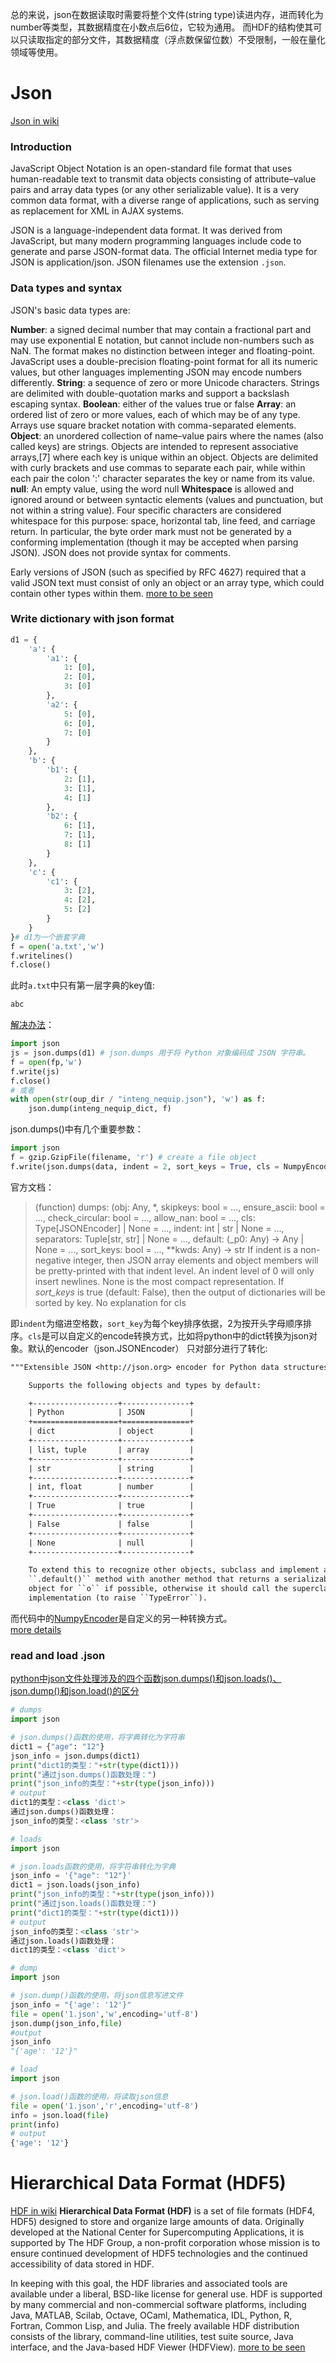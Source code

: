 
总的来说，json在数据读取时需要将整个文件(string type)读进内存，进而转化为number等类型，其数据精度在小数点后6位，它较为通用。
而HDF的结构使其可以只读取指定的部分文件，其数据精度（浮点数保留位数）不受限制，一般在量化领域等使用。

# Json
[Json in wiki](https://en.wikipedia.org/wiki/JSON)
### Introduction
JavaScript Object Notation is an open-standard file format that uses human-readable text to transmit data objects consisting of attribute–value pairs and array data types (or any other serializable value). It is a very common data format, with a diverse range of applications, such as serving as replacement for XML in AJAX systems.

JSON is a language-independent data format. It was derived from JavaScript, but many modern programming languages include code to generate and parse JSON-format data. The official Internet media type for JSON is application/json. JSON filenames use the extension `.json`.

### Data types and syntax

JSON's basic data types are:

**Number**: a signed decimal number that may contain a fractional part and may use exponential E notation, but cannot include non-numbers such as NaN. The format makes no distinction between integer and floating-point. JavaScript uses a double-precision floating-point format for all its numeric values, but other languages implementing JSON may encode numbers differently.
**String**: a sequence of zero or more Unicode characters. Strings are delimited with double-quotation marks and support a backslash escaping syntax.
**Boolean**: either of the values true or false
**Array**: an ordered list of zero or more values, each of which may be of any type. Arrays use square bracket notation with comma-separated elements.
**Object**: an unordered collection of name–value pairs where the names (also called keys) are strings. Objects are intended to represent associative arrays,[7] where each key is unique within an object. Objects are delimited with curly brackets and use commas to separate each pair, while within each pair the colon ':' character separates the key or name from its value.
**null**: An empty value, using the word null
**Whitespace** is allowed and ignored around or between syntactic elements (values and punctuation, but not within a string value). Four specific characters are considered whitespace for this purpose: space, horizontal tab, line feed, and carriage return. In particular, the byte order mark must not be generated by a conforming implementation (though it may be accepted when parsing JSON). JSON does not provide syntax for comments.

Early versions of JSON (such as specified by RFC 4627) required that a valid JSON text must consist of only an object or an array type, which could contain other types within them.
[more to be seen](https://en.wikipedia.org/wiki/JSON)

### Write dictionary with json format
```python
d1 = {
    'a': {
        'a1': {
            1: [0],
            2: [0],
            3: [0]
        },
        'a2': {
            5: [0],
            6: [0],
            7: [0]
        }
    },
    'b': {
        'b1': {
            2: [1],
            3: [1],
            4: [1]
        },
        'b2': {
            6: [1],
            7: [1],
            8: [1]
        }
    },
    'c': {
        'c1': {
            3: [2],
            4: [2],
            5: [2]
        }
    }
}# d1为一个嵌套字典
f = open('a.txt','w')
f.writelines()
f.close()
```
此时`a.txt`中只有第一层字典的key值:
```txt
abc
```
[解决办法](https://www.cnblogs.com/xiexiaokui/p/10788828.html)：  
```python
import json
js = json.dumps(d1) # json.dumps 用于将 Python 对象编码成 JSON 字符串。
f = open(fp,'w')
f.write(js)
f.close()
# 或者
with open(str(oup_dir / "inteng_nequip.json"), 'w') as f:
    json.dump(inteng_nequip_dict, f)
```
json.dumps()中有几个重要参数：
```python
import json
f = gzip.GzipFile(filename, 'r') # create a file object
f.write(json.dumps(data, indent = 2, sort_keys = True, cls = NumpyEncoder))
```
官方文档：
>(function) dumps: (obj: Any, *, skipkeys: bool = ..., ensure_ascii: bool = ..., check_circular: bool = ..., allow_nan: bool = ..., cls: Type[JSONEncoder] | None = ..., indent: int | str | None = ..., separators: Tuple[str, str] | None = ..., default: (_p0: Any) -> Any | None = ..., sort_keys: bool = ..., **kwds: Any) -> str
>If indent is a non-negative integer, then JSON array elements and object members will be pretty-printed with that indent level. An indent level of 0 will only insert newlines. None is the most compact representation.
>If *sort_keys* is true (default: False), then the output of dictionaries will be sorted by key.
>No explanation for cls

即`indent`为缩进空格数，`sort_key`为每个key排序依据，2为按开头字母顺序排序。`cls`是可以自定义的encode转换方式，比如将python中的dict转换为json对象。默认的encoder（json.JSONEncoder） 只对部分进行了转化:
```txt
"""Extensible JSON <http://json.org> encoder for Python data structures.

    Supports the following objects and types by default:

    +-------------------+---------------+
    | Python            | JSON          |
    +===================+===============+
    | dict              | object        |
    +-------------------+---------------+
    | list, tuple       | array         |
    +-------------------+---------------+
    | str               | string        |
    +-------------------+---------------+
    | int, float        | number        |
    +-------------------+---------------+
    | True              | true          |
    +-------------------+---------------+
    | False             | false         |
    +-------------------+---------------+
    | None              | null          |
    +-------------------+---------------+

    To extend this to recognize other objects, subclass and implement a
    ``.default()`` method with another method that returns a serializable
    object for ``o`` if possible, otherwise it should call the superclass
    implementation (to raise ``TypeError``).
```
而代码中的[NumpyEncoder](https://pypi.org/project/numpyencoder/)是自定义的另一种转换方式。  
[more details](https://www.cnblogs.com/yxi-liu/p/9579770.html)  

### read and load .json 
[python中json文件处理涉及的四个函数json.dumps()和json.loads()、json.dump()和json.load()的区分](https://www.cnblogs.com/xiaomingzaixian/p/7286793.html)

```python 
# dumps
import json

# json.dumps()函数的使用，将字典转化为字符串
dict1 = {"age": "12"}
json_info = json.dumps(dict1)
print("dict1的类型："+str(type(dict1)))
print("通过json.dumps()函数处理：")
print("json_info的类型："+str(type(json_info)))
# output
dict1的类型：<class 'dict'>
通过json.dumps()函数处理：
json_info的类型：<class 'str'>
```
```python
# loads
import json

# json.loads函数的使用，将字符串转化为字典
json_info = '{"age": "12"}'
dict1 = json.loads(json_info)
print("json_info的类型："+str(type(json_info)))
print("通过json.loads()函数处理：")
print("dict1的类型："+str(type(dict1)))
# output
json_info的类型：<class 'str'>
通过json.loads()函数处理：
dict1的类型：<class 'dict'>
```
```python
# dump
import json

# json.dump()函数的使用，将json信息写进文件
json_info = "{'age': '12'}"
file = open('1.json','w',encoding='utf-8')
json.dump(json_info,file)
#output
json_info
"{'age': '12'}"
```
```python
# load
import json

# json.load()函数的使用，将读取json信息
file = open('1.json','r',encoding='utf-8')
info = json.load(file)
print(info)
# output
{'age': '12'}
```

# Hierarchical Data Format (HDF5)
[HDF in wiki](https://en.wikipedia.org/wiki/Hierarchical_Data_Format)
**Hierarchical Data Format (HDF)** is a set of file formats (HDF4, HDF5) designed to store and organize large amounts of data. Originally developed at the National Center for Supercomputing Applications, it is supported by The HDF Group, a non-profit corporation whose mission is to ensure continued development of HDF5 technologies and the continued accessibility of data stored in HDF.

In keeping with this goal, the HDF libraries and associated tools are available under a liberal, BSD-like license for general use. HDF is supported by many commercial and non-commercial software platforms, including Java, MATLAB, Scilab, Octave, OCaml, Mathematica, IDL, Python, R, Fortran, Common Lisp, and Julia. The freely available HDF distribution consists of the library, command-line utilities, test suite source, Java interface, and the Java-based HDF Viewer (HDFView).
[more to be seen](https://en.wikipedia.org/wiki/Hierarchical_Data_Format)
